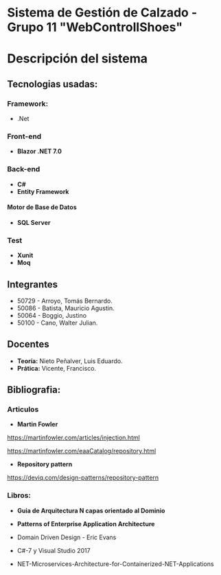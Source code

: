 # Sistema de Gestión de Calzado - Grupo 11 "WebControllShoes"

# Descripción del sistema

## Tecnologias usadas:

### Framework:

- .Net

### Front-end

- **Blazor .NET 7.0**

### Back-end

- **C#**
- **Entity Framework**

#### Motor de Base de Datos

- **SQL Server**

### Test

- **Xunit**
- **Moq**

## Integrantes

- 50729 - Arroyo, Tomás Bernardo.                     	 
- 50086 - Batista, Mauricio Agustin.                    	 
- 50064 - Boggio, Justino     	 
- 50100 - Cano, Walter Julian.

## Docentes
- **Teoría:** Nieto Peñalver, Luis Eduardo.
- **Prática:** Vicente, Francisco.

## Bibliografia:

### Articulos
- **Martin Fowler**

https://martinfowler.com/articles/injection.html

https://martinfowler.com/eaaCatalog/repository.html

- **Repository pattern**

https://deviq.com/design-patterns/repository-pattern

### Libros:

- **Guia de Arquitectura N capas orientado al Dominio**

- **Patterns of Enterprise Application Architecture**

- Domain Driven Design - Eric Evans

- C#-7 y Visual Studio 2017

- NET-Microservices-Architecture-for-Containerized-NET-Applications
